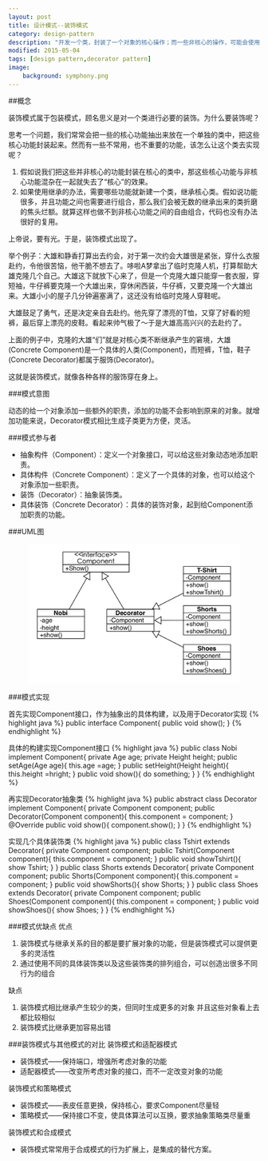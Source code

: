 ```yaml
---
layout: post
title: 设计模式--装饰模式
category: design-pattern
description: "开发一个类，封装了一个对象的核心操作；而一些非核心的操作，可能会使用，也可能不会使用；现在该怎么办呢？"
modified: 2015-05-04
tags: [design pattern,decorator pattern]
image:
    background: symphony.png
---
```


##概念

装饰模式属于包装模式，顾名思义是对一个类进行必要的装饰。为什么要装饰呢？

思考一个问题，我们常常会把一些的核心功能抽出来放在一个单独的类中，把这些核心功能封装起来。然而有一些不常用，也不重要的功能，该怎么让这个类去实现呢？

1. 假如说我们把这些并非核心的功能封装在核心的类中，那这些核心功能与非核心功能混杂在一起就失去了“核心”的效果。
2. 如果使用继承的办法，需要哪些功能就新建一个类，继承核心类。假如说功能很多，并且功能之间也需要进行组合，那么我们会被无数的继承出来的类折磨的焦头烂额。就算这样也做不到非核心功能之间的自由组合，代码也没有办法很好的复用。

上帝说，要有光。于是，装饰模式出现了。

举个例子：大雄和静香打算出去约会，对于第一次约会大雄很是紧张，穿什么衣服赴约，令他很苦恼，他干脆不想去了。哆啦A梦拿出了临时克隆人机，打算帮助大雄克隆几个自己。大雄这下就放下心来了，但是一个克隆大雄只能穿一套衣服，穿短袖，牛仔裤要克隆一个大雄出来，穿休闲西装，牛仔裤，又要克隆一个大雄出来。大雄小小的屋子几分钟遍塞满了，这还没有给临时克隆人穿鞋呢。

大雄鼓足了勇气，还是决定亲自去赴约。他先穿了漂亮的T恤，又穿了好看的短裤，最后穿上漂亮的皮鞋。看起来帅气极了～于是大雄高高兴兴的去赴约了。

上面的例子中，克隆的大雄“们”就是对核心类不断继承产生的窘境，大雄(Concrete Component)是一个具体的人类(Component)，而短裤，T恤，鞋子(Concrete Decorator)都属于服饰(Decorator)。

这就是装饰模式，就像各种各样的服饰穿在身上。

###模式意图

动态的给一个对象添加一些额外的职责，添加的功能不会影响到原来的对象。就增加功能来说，Decorator模式相比生成子类更为方便，灵活。

###模式参与者

* 抽象构件（Component）：定义一个对象接口，可以给这些对象动态地添加职责。
* 具体构件（Concrete Component）：定义了一个具体的对象，也可以给这个对象添加一些职责。
* 装饰（Decorator）：抽象装饰类。
* 具体装饰（Concrete Decorator）：具体的装饰对象，起到给Component添加职责的功能。

###UML图

<figure>
	<a href="https://raw.githubusercontent.com/lonelyswan/lonelyswan.github.io/master/images/decorator-pattern.jpg"><img src="https://raw.githubusercontent.com/lonelyswan/lonelyswan.github.io/master/images/decorator-pattern.jpg" alt="center"></a>
</figure>

###模式实现

首先实现Component接口，作为抽象出的具体构建，以及用于Decorator实现
{% highlight java %}
public interface Component{
	public void show();
}
{% endhighlight %}

具体的构建实现Component接口
{% highlight java %}
public class Nobi implement Component{
	private Age age;
	private Height height;
	public setAge(Age age){
		this.age =age;
	}
	public setHeight(Height height){
		this.height =hright;
	}
	public void show(){
		do something;
	}
}
{% endhighlight %}

再实现Decorator抽象类
{% highlight java %}
public abstract class Decorator implement Component{
	private Component component;
	public Decorator(Component component){
		this.component = component;
	}
	@Override
	public void show(){
		component.show();
	}
}
{% endhighlight %}

实现几个具体装饰类
{% highlight java %}
public class Tshirt extends Decorator{
	private Component component;
	public Tshirt(Component component){
		this.component = component;
	}
	public void showTshirt(){
		show Tshirt;
	}
}
public class Shorts extends Decorator{
	private Component component;
	public Shorts(Component component){
		this.component = component;
	}
	public void showShorts(){
		show Shorts;
	}
}
public class Shoes extends Decorator{
	private Component component;
	public Shoes(Component component){
		this.component = component;
	}
	public void showShoes(){
		show Shoes;
	}
}
{% endhighlight %}


###模式优缺点
优点

1. 装饰模式与继承关系的目的都是要扩展对象的功能，但是装饰模式可以提供更多的灵活性
2. 通过使用不同的具体装饰类以及这些装饰类的排列组合，可以创造出很多不同行为的组合

缺点

1. 装饰模式相比继承产生较少的类，但同时生成更多的对象 并且这些对象看上去都比较相似
2. 装饰模式比继承更加容易出错


###装饰模式与其他模式的对比
装饰模式和适配器模式
* 装饰模式——保持端口，增强所考虑对象的功能
* 适配器模式——改变所考虑对象的接口，而不一定改变对象的功能
 
装饰模式和策略模式
* 装饰模式——表皮任意更换，保持核心，要求Component尽量轻
* 策略模式——保持接口不变，使具体算法可以互换，要求抽象策略类尽量重
 
装饰模式和合成模式
* 装饰模式常常用于合成模式的行为扩展上，是集成的替代方案。
